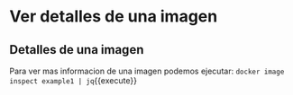 
# Ver detalles de una imagen

## Detalles de una imagen
Para ver mas informacion de una imagen podemos ejecutar: ``docker image inspect example1 | jq``{{execute}}
